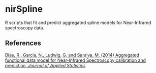 # nirSpline
R scripts that fit and predict aggregated spline models for Near-Infrared spectroscopy data. 

## References

[Dias, R., Garcia, N., Ludwig, G. and Saraiva, M. (2014) Aggregated functional data model for Near-Infrared Spectroscopy calibration and prediction, *Journal of Applied Statistics*](http://www.tandfonline.com/doi/abs/10.1080/02664763.2014.938224#preview)